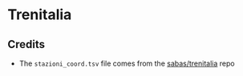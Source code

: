 # Trenitalia

## Credits

- The `stazioni_coord.tsv` file comes from the [sabas/trenitalia](https://github.com/sabas/trenitalia/blob/master/stazioni_coord.tsv) repo